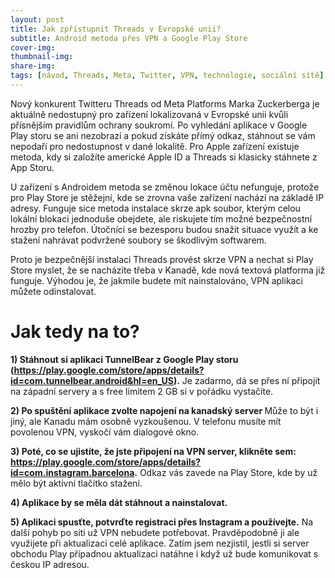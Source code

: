 ```yaml
---
layout: post
title: Jak zpřístupnit Threads v Evropské unii?
subtitle: Android metoda přes VPN a Google Play Store
cover-img: 
thumbnail-img: 
share-img: 
tags: [návod, Threads, Meta, Twitter, VPN, technologie, sociální sítě]
---
```


Nový konkurent Twitteru Threads od Meta Platforms Marka Zuckerberga je aktuálně nedostupný pro zařízení lokalizovaná v Evropské unii kvůli přísnějším pravidlům ochrany soukromí. Po vyhledání aplikace v Google Play storu se ani nezobrazí a pokud získáte přímý odkaz, stáhnout se vám nepodaří pro nedostupnost v dané lokalitě. Pro Apple zařízení existuje metoda, kdy si založíte americké Apple ID a Threads si klasicky stáhnete z App Storu. 

U zařízení s Androidem metoda se změnou lokace účtu nefunguje, protože pro Play Store je stěžejní, kde se zrovna vaše zařízení nachází na základě IP adresy. Funguje sice metoda instalace skrze apk soubor, kterým celou lokální blokaci jednoduše obejdete, ale riskujete tím možné bezpečnostní hrozby pro telefon. Útočníci se bezesporu budou snažit situace využít a ke stažení nahrávat podvržené soubory se škodlivým softwarem. 

Proto je bezpečnější instalaci Threads provést skrze VPN a nechat si Play Store myslet, že se nacházíte třeba v Kanadě, kde nová textová platforma již funguje. Výhodou je, že jakmile budete mít nainstalováno, VPN aplikaci můžete odinstalovat.

<h1>Jak tedy na to?</h1>

<b>1) Stáhnout si aplikaci TunnelBear z Google Play storu (<a href="https://play.google.com/store/apps/details?id=com.tunnelbear.android&hl=en_US">https://play.google.com/store/apps/details?id=com.tunnelbear.android&hl=en_US</a>).</b> Je zadarmo, dá se přes ní připojit na západní servery a s free limitem 2 GB si v pořádku vystačíte.

<b>2) Po spuštění aplikace zvolte napojení na kanadský server </b> Může to být i jiný, ale Kanadu mám osobně vyzkoušenou. V telefonu musíte mít povolenou VPN, vyskočí vám dialogové okno.
   
<b>3) Poté, co se ujistíte, že jste připojení na VPN server, klikněte sem: <a href="https://play.google.com/store/apps/details?id=com.instagram.barcelona">https://play.google.com/store/apps/details?id=com.instagram.barcelona</a>.</b> Odkaz vás zavede na Play Store, kde by už mělo být aktivní tlačítko stažení.
   
<b>4) Aplikace by se měla dát stáhnout a nainstalovat.</b>
   
<b>5) Aplikaci spusťte, potvrďte registraci přes Instagram a používejte.</b> Na další pohyb po síti už VPN nebudete potřebovat. Pravděpodobně ji ale využijete při aktualizaci celé aplikace. Zatím jsem nezjistil, jestli si server obchodu Play případnou aktualizaci natáhne i když už bude komunikovat s českou IP adresou.
